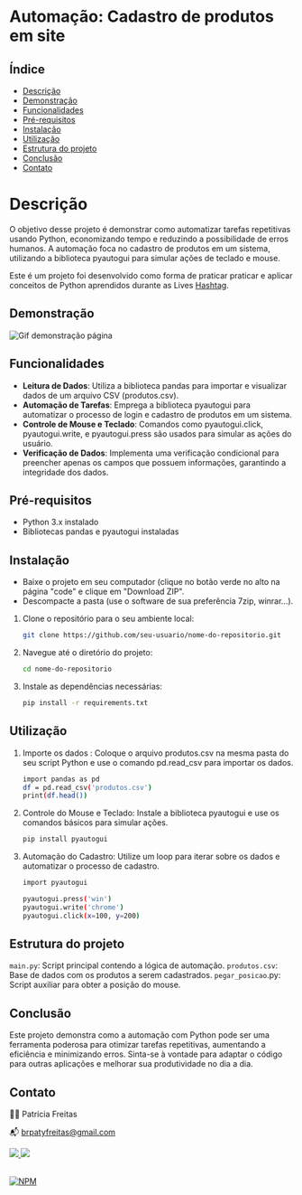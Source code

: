 # Automação: Cadastro de produtos em site

## Índice

- [Descrição](#descrição)
- [Demonstração](#demonstração)
- [Funcionalidades](#funcionalidades)
- [Pré-requisitos](#pre-requisitos)
- [Instalação](#instalacao)
- [Utilização](#utilizacao)
- [Estrutura do projeto](#estrutura-do-projeto)
- [Conclusão](conclusao)
- [Contato](contato)

# Descrição

O objetivo desse projeto é demonstrar como automatizar tarefas repetitivas usando Python, economizando tempo e reduzindo a possibilidade de erros humanos. A automação foca no cadastro de produtos em um sistema, utilizando a biblioteca pyautogui para simular ações de teclado e mouse.

Este é um projeto foi desenvolvido como forma de praticar praticar e aplicar conceitos de Python aprendidos durante as Lives [Hashtag](https://hashtagtreinamentos.com "Site da Hashtag").

## Demonstração

![Gif demonstração página](https://blogger.googleusercontent.com/img/b/R29vZ2xl/AVvXsEiKeUdguTS7RkhPfzcsjQRRGkf_2qz3LEoouFBH689P64G2z3VkFP561rmWnbiYIZiRILNTftJgPb5u7r-Oz5sKFVQF9zxYKMXA0DVZSJ_yxqquSjMEgsjKZO4GbTmLYBKkSdrh5x-gjaFWN2m9PB924KWbBOCubVeoNF0MDz_aeyWXvkK0w2uPNqC79Kxq/s16000/Automa%C3%A7%C3%A3o-Cadastrodeprodutosemsite.gif)

## Funcionalidades

- **Leitura de Dados**: Utiliza a biblioteca pandas para importar e visualizar dados de um arquivo CSV (produtos.csv).
- **Automação de Tarefas**: Emprega a biblioteca pyautogui para automatizar o processo de login e cadastro de produtos em um sistema.
- **Controle de Mouse e Teclado**: Comandos como pyautogui.click, pyautogui.write, e pyautogui.press são usados para simular as ações do usuário.
- **Verificação de Dados**: Implementa uma verificação condicional para preencher apenas os campos que possuem informações, garantindo a integridade dos dados.

## Pré-requisitos

- Python 3.x instalado
- Bibliotecas pandas e pyautogui instaladas

## Instalação

- Baixe o projeto em seu computador (clique no botão verde no alto na página "code" e clique em "Download ZIP".
- Descompacte a pasta (use o software de sua preferência 7zip, winrar...).

1. Clone o repositório para o seu ambiente local:

   ```bash
   git clone https://github.com/seu-usuario/nome-do-repositorio.git
   ```

2. Navegue até o diretório do projeto:

   ```bash
   cd nome-do-repositorio
   ```

3. Instale as dependências necessárias:

   ```bash
   pip install -r requirements.txt
   ```

## Utilização

1. Importe os dados :
   Coloque o arquivo produtos.csv na mesma pasta do seu script Python e use o comando pd.read_csv para importar os dados.

   ```bash
   import pandas as pd
   df = pd.read_csv('produtos.csv')
   print(df.head())
   ```

2. Controle do Mouse e Teclado:
   Instale a biblioteca pyautogui e use os comandos básicos para simular ações.

   ```bash
   pip install pyautogui
   ```

3. Automação do Cadastro:
   Utilize um loop para iterar sobre os dados e automatizar o processo de cadastro.

   ```bash
   import pyautogui

   pyautogui.press('win')
   pyautogui.write('chrome')
   pyautogui.click(x=100, y=200)
   ```

## Estrutura do projeto

`main.py`: Script principal contendo a lógica de automação.
`produtos.csv`: Base de dados com os produtos a serem cadastrados.
`pegar_posicao`.py: Script auxiliar para obter a posição do mouse.

## Conclusão

Este projeto demonstra como a automação com Python pode ser uma ferramenta poderosa para otimizar tarefas repetitivas, aumentando a eficiência e minimizando erros. Sinta-se à vontade para adaptar o código para outras aplicações e melhorar sua produtividade no dia a dia.

## Contato

👩‍💻 Patrícia Freitas

📬 brpatyfreitas@gmail.com

 <div><a href="https://www.linkedin.com/in/patyfreitasbr"><img src="https://img.shields.io/badge/LinkedIn-0077B5?style=for-the-badge&logo=linkedin&logoColor=white" target="_blank"></>
  <a href="https://www.instagram.com/patyfreitasbr"><img src="https://img.shields.io/badge/Instagram-E4405F?style=for-the-badge&logo=instagram&logoColor=white" target="_blank"></></div>
  
<br>

[![NPM](https://img.shields.io/npm/l/react)](https://github.com/patyfreitasbr/projetos-Python/blob/main/cadastro-produto-em-site/LICENSE)
